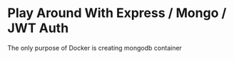 # Play Around With Express / Mongo / JWT Auth

The only purpose of Docker is creating mongodb container